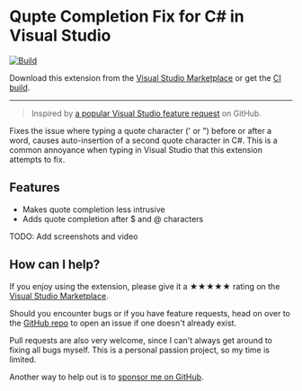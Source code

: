 ﻿[marketplace]: https://marketplace.visualstudio.com/items?itemName=MadsKristensen.QuoteCompletionFix
[vsixgallery]: http://vsixgallery.com/extension/QuoteCompletionFix.7f3cb70e-73d1-4f29-84dd-5c436e3ccffb/
[repo]:https://github.com/madskristensen/QuoteCompletionFix

# Qupte Completion Fix for C# in Visual Studio

[![Build](https://github.com/madskristensen/QuoteCompletionFix/actions/workflows/build.yaml/badge.svg)](https://github.com/madskristensen/QuoteCompletionFix/actions/workflows/build.yaml)

Download this extension from the [Visual Studio Marketplace][marketplace]
or get the [CI build][vsixgallery].

----------------------------------------

> Inspired by [a popular Visual Studio feature request](https://github.com/dotnet/roslyn/issues/71898) on GitHub.

Fixes the issue where typing a quote character (' or ") before or after a word, causes auto-insertion of a second quote character in C#. This is a common annoyance when typing in Visual Studio that this extension attempts to fix.

## Features

* Makes quote completion less intrusive
* Adds quote completion after $ and @ characters

TODO: Add screenshots and video

## How can I help?
If you enjoy using the extension, please give it a ★★★★★ rating on the [Visual Studio Marketplace][marketplace].

Should you encounter bugs or if you have feature requests, head on over to the [GitHub repo][repo] to open an issue if one doesn't already exist.

Pull requests are also very welcome, since I can't always get around to fixing all bugs myself. This is a personal passion project, so my time is limited.

Another way to help out is to [sponsor me on GitHub](https://github.com/sponsors/madskristensen).